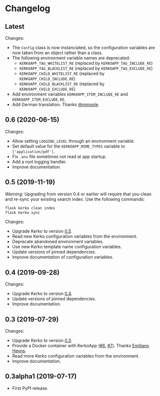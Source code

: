 # Changelog

## Latest

Changes:

* The `Config` class is now instanciated, so the configuration variables are now
  taken from an object rather than a class.
* The following environment variable names are deprecated:
  * `KERKOAPP_TAG_WHITELIST_RE` (replaced by `KERKOAPP_TAG_INCLUDE_RE`)
  * `KERKOAPP_TAG_BLACKLIST_RE` (replaced by `KERKOAPP_TAG_EXCLUDE_RE`)
  * `KERKOAPP_CHILD_WHITELIST_RE` (replaced by `KERKOAPP_CHILD_INCLUDE_RE`)
  * `KERKOAPP_CHILD_BLACKLIST_RE` (replaced by `KERKOAPP_CHILD_EXCLUDE_RE`)
* Add environment variables `KERKOAPP_ITEM_INCLUDE_RE` and `KERKOAPP_ITEM_EXCLUDE_RE`.
* Add German translation. Thanks [@mmoole](https://github.com/mmoole).

## 0.6 (2020-06-15)

Changes:

* Allow setting `LOGGING_LEVEL` through an environment variable.
* Set default value for the `KERKOAPP_MIME_TYPES` variable to `['application/pdf']`.
* Fix `.env` file sometimes not read at app startup.
* Add a root logging handler.
* Improve documentation.

## 0.5 (2019-11-19)

*Warning:* Upgrading from version 0.4 or earlier will require that you clean and
re-sync your existing search index. Use the following commands:

```bash
flask kerko clean index
flask kerko sync
```

Changes:

* Upgrade Kerko to version
  [0.5](https://github.com/whiskyechobravo/kerko/blob/master/CHANGELOG.md#05-2019-11-19).
* Read new Kerko configuration variables from the environment.
* Deprecate abandoned environment variables.
* Use new Kerko template name configuration variables.
* Update versions of pinned dependencies.
* Improve documentation of configuration variables.

## 0.4 (2019-09-28)

Changes:

* Upgrade Kerko to version
  [0.4](https://github.com/whiskyechobravo/kerko/blob/master/CHANGELOG.md#04-2019-09-28).
* Update versions of pinned dependencies.
* Improve documentation.

## 0.3 (2019-07-29)

Changes:

* Upgrade Kerko to version
  [0.3](https://github.com/whiskyechobravo/kerko/blob/master/CHANGELOG.md#03-2019-07-29).
* Provide a Docker container with KerkoApp
  ([#6](https://github.com/whiskyechobravo/kerkoapp/pull/6),
  [#7](https://github.com/whiskyechobravo/kerkoapp/pull/7)). Thanks
  [Emiliano Heyns](https://github.com/retorquere).
* Read more Kerko configuration variables from the environment.
* Improve documentation.

## 0.3alpha1 (2019-07-17)

* First PyPI release.
